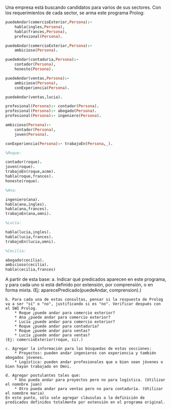 Una empresa está buscando candidatos para varios de sus sectores.
Con los requerimientos de cada sector, se arma este programa Prolog:

```prolog
puedeAndar(comercioExterior,Persona):- 
	habla(ingles,Persona),
	habla(frances,Persona), 
	profesional(Persona).

puedeAndar(comercioExterior,Persona):- 
	ambicioso(Persona).

puedeAndar(contaduria,Persona):-
	contador(Persona),
	honesto(Persona).

puedeAndar(ventas,Persona):- 
	ambicioso(Persona),
	conExperiencia(Persona).

puedeAndar(ventas,lucia).

profesional(Persona):- contador(Persona).
profesional(Persona):- abogado(Persona).
profesional(Persona):- ingeniero(Persona).

ambicioso(Persona):- 
	contador(Persona),
	joven(Persona).

conExperiencia(Persona):- trabajoEn(Persona,_).

%Roque:

contador(roque).
joven(roque).
trabajoEn(roque,acme).
habla(roque,frances).
honesto(roque).

%Ana: 

ingeniero(ana).
habla(ana,ingles).
habla(ana,frances).
trabajoEn(ana,omni).

%Lucía:

habla(lucia,ingles).
habla(lucia,frances).
trabajoEn(lucia,omni).

%Cecilia: 

abogado(cecilia).
ambicioso(cecilia).
habla(cecilia,frances)
```

A partir de esta base:
	a. Indicar qué predicados aparecen en este programa, y para cada uno si está definido por extensión, por comprensión, o en forma mixta.
	(Ej: aparecePredicado(puedeAndar, comprension).)

	b. Para cada una de estas consultas, pensar si la respuesta de Prolog va a ser "sí" o "no", justificando si es "no". Verificar después con el SWI Prolog.
		* Roque ¿puede andar para comercio exterior?
		* Ana ¿puede andar para comercio exterior?
		* Lucía ¿puede andar para comercio exterior?
		* Roque ¿puede andar para contaduría?
		* Roque ¿puede andar para ventas?
		* Lucía ¿puede andar para ventas?
	(Ej: comercioExterior(roque, si).)

	c. Agregar la información para las búsquedas de estas secciones:
		* Proyectos: pueden andar ingenieros con experiencia y también abogados jóvenes.
		* Logística: pueden andar profesionales que o bien sean jóvenes o bien hayan trabajado en Omni.

	d. Agregar postulantes tales que:
		* Uno pueda andar para proyectos pero no para logística. (Utilizar el nomnbre juan)
		* Otro pueda andar para ventas pero no para contaduría. (Utilizar el nomnbre maria)
	En este punto, sólo vale agregar cláusulas a la definición de predicados definidos totalmente por extensión en el programa original.
